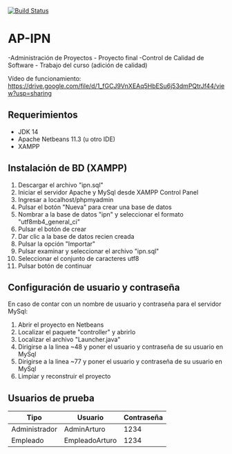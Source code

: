 [![Build Status](https://travis-ci.com/arturoturris/AP-IPN.svg?branch=master)](https://travis-ci.com/arturoturris/AP-IPN)

# AP-IPN
-Administración de Proyectos - Proyecto final
-Control de Calidad de Software - Trabajo del curso (adición de calidad)

Vídeo de funcionamiento: https://drive.google.com/file/d/1_fGCJ9VnXEAq5HbESu6j53dmPQtrJf44/view?usp=sharing

## Requerimientos
- JDK 14
- Apache Netbeans 11.3 (u otro IDE)
- XAMPP

## Instalación de BD (XAMPP)

1. Descargar el archivo "ipn.sql"
2. Iniciar el servidor Apache y MySql desde XAMPP Control Panel
3. Ingresar a localhost/phpmyadmin
4. Pulsar el botón "Nueva" para crear una base de datos
5. Nombrar a la base de datos "ipn" y seleccionar el formato "utf8mb4_general_ci"
6. Pulsar el botón de crear
7. Dar clic a la base de datos recien creada
8. Pulsar la opción "Importar"
9. Pulsar examinar y seleccionar el archivo "ipn.sql"
10. Seleccionar el conjunto de caracteres utf8
11. Pulsar botón de continuar

## Configuración de usuario y contraseña

En caso de contar con un nombre de usuario y contraseña para el servidor MySql:

1. Abrir el proyecto en Netbeans
2. Localizar el paquete "controller" y abrirlo
3. Localizar el archivo "Launcher.java"
4. Dirigirse a la linea ~48 y poner el usuario y contraseña de su usuario en MySql
5. Dirigirse a la linea ~77 y poner el usuario y contraseña de su usuario en MySql
6. Limpiar y reconstruir el proyecto

## Usuarios de prueba

|Tipo|Usuario|Contraseña|
|----|-------|----------|
|Administrador|AdminArturo|1234|
|Empleado|EmpleadoArturo|1234|
